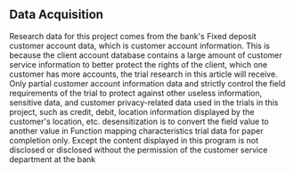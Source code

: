 ## Data Acquisition

Research data for this project comes from the bank's Fixed deposit customer account data, which is customer account information.
This is because the client account database contains a large amount of customer service information to better protect the rights
 of the client, which one customer has more accounts, the trial research in this article will receive. Only partial customer
 account information data and strictly control the field requirements of the trial to protect against other useless information,
 sensitive data, and customer privacy-related data used in the trials in this project, such as credit, debit, location information
 displayed by the customer's location, etc. desensitization is to convert the field value to
 another value in Function mapping characteristics trial data for paper completion only. Except the content displayed in this program
 is not disclosed or disclosed without the permission of the customer service department at the bank
